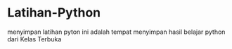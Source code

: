 # Latihan-Python
menyimpan latihan pyton
ini adalah tempat menyimpan hasil belajar python dari Kelas Terbuka
